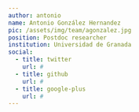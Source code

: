 ```yaml
---
author: antonio
name: Antonio González Hernandez
pic: /assets/img/team/agonzalez.jpg
position: Postdoc researcher
institution: Universidad de Granada
social:
  - title: twitter
    url: #
  - title: github
    url: #
  - title: google-plus
    url: #
---
```

